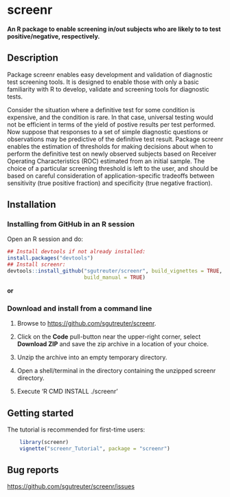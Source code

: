 
<!-- README.md is generated from README.Rmd -->

# screenr

**An R package to enable screening in/out subjects who are likely to to
test positive/negative, respectively.**

## Description

Package screenr enables easy development and validation of diagnostic
test screening tools. It is designed to enable those with only a basic
familiarity with R to develop, validate and screening tools for
diagnostic tests.

Consider the situation where a definitive test for some condition is
expensive, and the condition is rare. In that case, universal testing
would not be efficient in terms of the yield of postive results per test
performed. Now suppose that responses to a set of simple diagnostic
questions or observations may be predictive of the definitive test
result. Package screenr enables the estimation of thresholds for making
decisions about when to perform the definitive test on newly observed
subjects based on Receiver Operating Characteristics (ROC) estimated
from an initial sample. The choice of a particular screening threshold
is left to the user, and should be based on careful consideration of
application-specific tradeoffs between sensitivity (true positive
fraction) and specificity (true negative fraction).

## Installation

### Installing from GitHub in an R session

Open an R session and do:

``` r
## Install devtools if not already installed:
install.packages("devtools")
## Install screenr:
devtools::install_github("sgutreuter/screenr", build_vignettes = TRUE,
                         build_manual = TRUE)
```

**or**

### Download and install from a command line

1.  Browse to <https://github.com/sgutreuter/screenr>.

2.  Click on the **Code** pull-button near the upper-right corner,
    select **Download ZIP** and save the zip archive in a location of
    your choice.

3.  Unzip the archive into an empty temporary directory.

4.  Open a shell/terminal in the directory containing the unzipped
    screenr directory.

5.  Execute ‘R CMD INSTALL ./screenr’

## Getting started

The tutorial is recommended for first-time users:

``` r
    library(screenr)
    vignette("screenr_Tutorial", package = "screenr")
```

## Bug reports

<https://github.com/sgutreuter/screenr/issues>
